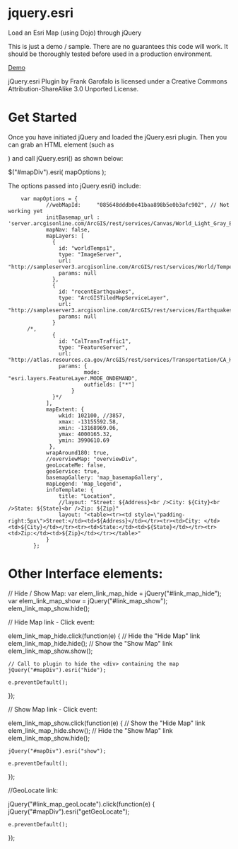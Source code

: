 jquery.esri
===========

Load an Esri Map (using Dojo) through jQuery

This is just a demo / sample. There are no guarantees this code will work.
It should be thoroughly tested before used in a production environment.

[Demo](alaframboise.github.com/jquery.esri/index.html)

jQuery.esri Plugin by Frank Garofalo is licensed under a Creative Commons Attribution-ShareAlike 3.0 Unported License.


Get Started
===========

Once you have initiated jQuery and loaded the jQuery.esri plugin. Then you can grab an HTML element 
(such as <div id="mapDiv"></div>) and call jQuery.esri() as shown below:

$("#mapDiv").esri( mapOptions );

The options passed into jQuery.esri() include:


  		var mapOptions = {
				//webMapId:		"085648dddb0e41baa898b5e0b3afc902",	// Not working yet
				initBasemap_url : 'server.arcgisonline.com/ArcGIS/rest/services/Canvas/World_Light_Gray_Base/MapServer',
				mapNav: false,
				mapLayers: [
				  {
					id: "worldTemps1",
					type: "ImageServer",
					url: "http://sampleserver3.arcgisonline.com/ArcGIS/rest/services/World/Temperature/ImageServer",
					params: null
				  },
				  {
					id: "recentEarthquakes",
					type: "ArcGISTiledMapServiceLayer",
					url: "http://sampleserver3.arcgisonline.com/ArcGIS/rest/services/Earthquakes/RecentEarthquakesRendered/MapServer/0",
					params: null
				  }
          /*,
				  {
					id: "CalTransTraffic1",
					type: "FeatureServer",
					url: "http://atlas.resources.ca.gov/ArcGIS/rest/services/Transportation/CA_Higway_Alerts/FeatureServer/0",
					params: {
							mode: "esri.layers.FeatureLayer.MODE_ONDEMAND",
							outfields: ["*"]
						}
				  }*/
				],
				mapExtent: {
					wkid: 102100, //3857,
					xmax: -13155592.58,
					xmin: -13168969.06,
					ymax: 4000165.32,
					ymin: 3990610.69
				 },
				wrapAround180: true,
				//overviewMap: "overviewDiv",
				geoLocateMe: false,
				geoService: true,
				basemapGallery: 'map_basemapGallery',
				mapLegend: 'map_legend',
				infoTemplate: {
					title: "Location",
					//layout: "Street: ${Address}<br />City: ${City}<br />State: ${State}<br />Zip: ${Zip}"	
					layout: "<table><tr><td style=\"padding-right:5px\">Street:</td><td>${Address}</td></tr><tr><td>City: </td><td>${City}</td></tr><tr><td>State:</td><td>${State}</td></tr><tr><td>Zip:</td><td>${Zip}</td></tr></table>"	
				}
			};


Other Interface elements:
=========================

// Hide / Show Map:
var elem_link_map_hide = jQuery("#link_map_hide");
var elem_link_map_show = jQuery("#link_map_show");
elem_link_map_show.hide();

// Hide Map link - Click event: 

elem_link_map_hide.click(function(e) {
	// Hide the "Hide Map" link
	elem_link_map_hide.hide();
	// Show the "Show Map" link
	elem_link_map_show.show();
	
	// Call to plugin to hide the <div> containing the map
	jQuery("#mapDiv").esri("hide");
	
	e.preventDefault();
});

// Show Map link - Click event: 

elem_link_map_show.click(function(e) {
	// Show the "Hide Map" link
	elem_link_map_hide.show();
	// Hide the "Show Map" link
	elem_link_map_show.hide();
	
	jQuery("#mapDiv").esri("show");
	
	e.preventDefault();
});


//GeoLocate link: 

jQuery("#link_map_geoLocate").click(function(e) {
	jQuery("#mapDiv").esri("getGeoLocate");
	
	e.preventDefault();
});
